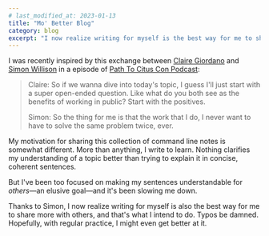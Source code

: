 ```yaml
---
# last_modified_at: 2023-01-13
title: "Mo' Better Blog"
category: blog
excerpt: "I now realize writing for myself is the best way for me to share more with others, and that’s what I intend to do. Typos be damned."
---
```


I was recently inspired by this exchange between [Claire Giordano](https://hachyderm.io/@clairegiordano) and [Simon Willison](https://twitter.com/simonw) in a episode of [Path To Citus Con Podcast](https://share.transistor.fm/s/f6209619):

>Claire: So if we wanna dive into today's topic, I guess I'll just start with a super open-ended question. Like what do you both see as the benefits of working in public? Start with the positives.
>
>Simon: So the thing for me is that the work that I do, I never want to have to solve the same problem twice, ever.

My motivation for sharing this collection of command line notes is somewhat different. More than anything, I write to learn. Nothing clarifies my understanding of a topic better than trying to explain it in concise, coherent sentences.

But I've been too focused on making my sentences understandable for *others*—an elusive goal—and it's been slowing me down.

Thanks to Simon, I now realize writing for myself is also the best way for me to share more with others, and that's what I intend to do. Typos be damned. Hopefully, with regular practice, I might even get better at it.
